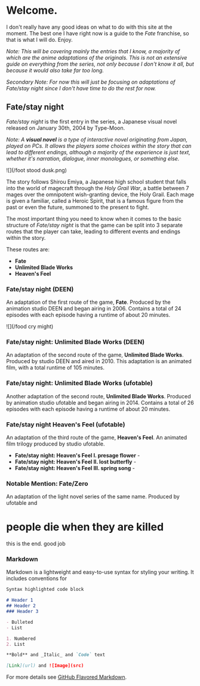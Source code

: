 # Welcome.

I don't really have any good ideas on what to do with this site at the moment. The best one I have right now is a guide to the *Fate* franchise, so that is what I will do. Enjoy.

*Note: This will be covering mainly the entries that I know, a majority of which are the anime adaptations of the originals. This is not an extensive guide on everything from the series, not only because I don't know it all, but because it would also take far too long.*

*Secondary Note: For now this will just be focusing on adaptations of Fate/stay night since I don't have time to do the rest for now.*

## Fate/stay night

*Fate/stay night* is the first entry in the series, a Japanese visual novel released on January 30th, 2004 by Type-Moon. 

*Note: A **visual novel** is a type of interactive novel originating from Japan, played on PCs. It allows the players some choices within the story that can lead to different endings, although a majority of the experience is just text, whether it's narration, dialogue, inner monologues, or something else.*

![](/foot stood dusk.png)

The story follows Shirou Emiya, a Japanese high school student that falls into the world of magecraft through the *Holy Grail War*, a battle between 7 mages over the omnipotent wish-granting device, the Holy Grail. Each mage is given a familiar, called a Heroic Spirit, that is a famous figure from the past or even the future, summoned to the present to fight.

The most important thing you need to know when it comes to the basic structure of *Fate/stay night* is that the game can be split into 3 separate routes that the player can take, leading to different events and endings within the story.

These routes are:
- **Fate**
- **Unlimited Blade Works**
- **Heaven's Feel**

### Fate/stay night (DEEN)

An adaptation of the first route of the game, **Fate**. Produced by the animation studio DEEN and began airing in 2006. Contains a total of 24 episodes with each episode having a runtime of about 20 minutes.

![](/food cry might)

### Fate/stay night: Unlimited Blade Works (DEEN)

An adaptation of the second route of the game, **Unlimited Blade Works**. Produced by studio DEEN and aired in 2010. This adaptation is an animated film, with a total runtime of 105 minutes. 

### Fate/stay night: Unlimited Blade Works (ufotable)

Another adaptation of the second route, **Unlimited Blade Works**. Produced by animation studio ufotable and began airing in 2014. Contains a total of 26 episodes with each episode having a runtime of about 20 minutes. 

### Fate/stay night Heaven's Feel (ufotable)

An adaptation of the third route of the game, **Heaven's Feel**. An animated film trilogy produced by studio ufotable. 

- **Fate/stay night: Heaven's Feel I. presage flower** - 
- **Fate/stay night: Heaven's Feel II. lost butterfly** - 
- **Fate/stay night: Heaven's Feel III. spring song** - 

### Notable Mention: Fate/Zero

An adaptation of the light novel series of the same name. Produced by ufotable and

# people die when they are killed

this is the end. good job

### Markdown

Markdown is a lightweight and easy-to-use syntax for styling your writing. It includes conventions for

```markdown
Syntax highlighted code block

# Header 1
## Header 2
### Header 3

- Bulleted
- List

1. Numbered
2. List

**Bold** and _Italic_ and `Code` text

[Link](url) and ![Image](src)
```

For more details see [GitHub Flavored Markdown](https://guides.github.com/features/mastering-markdown/).
